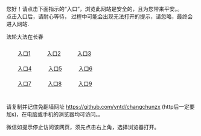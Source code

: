 您好！请点击下面指示的“入口”，浏览此网站是安全的，且为您带来平安。。 <br/>
点击入口后，请耐心等待， 过程中可能会出现无法打开的提示，请忽略，最终会进入网站. </br>

法轮大法在长春<br/>
<div style="padding:10px"><a style="margin:20px" target="_blank" href="https://d37xgcbg98xuxy.cloudfront.net/2Qpsp?lhsreans" id="ccLink1" rel="nofollow">入口1</a> <a target="_blank" style="margin:20px" href="https://d28hjk09b7c7tv.cloudfront.net/2Qpsp?rczfwqj" id="ccLink2" rel="nofollow">入口2</a> <a style="margin:20px" target="_blank" href="https://d2pjhlllikj5i2.cloudfront.net/2Qpsp?nzcxvn" id="ccLink3" rel="nofollow">入口3</a></div>

<div style="padding:10px" ><a style="margin:20px" target="_blank" href="https://d37xgcbg98xuxy.cloudfront.net/2Qpsp?lhsreans" id="ccLink4" rel="nofollow">入口4</a> <a style="margin:20px" href="https://d28hjk09b7c7tv.cloudfront.net/2Qpsp?rczfwqj" target="_blank" id="ccLink5" rel="nofollow">入口5</a> <a style="margin:20px" href="https://d2pjhlllikj5i2.cloudfront.net/2Qpsp?nzcxvn" target="_blank" id="ccLink6" rel="nofollow">入口6</a></div>

<div style="padding:10px"><a style="margin:20px" target="_blank" href="https://d37xgcbg98xuxy.cloudfront.net/2Qpsp?lhsreans" id="ccLink7" rel="nofollow">入口7</a> <a style="margin:20px" href="https://d28hjk09b7c7tv.cloudfront.net/2Qpsp?rczfwqj" target="_blank" id="ccLink8" rel="nofollow">入口8</a> <a style="margin:20px" target="_blank" href="https://d2pjhlllikj5i2.cloudfront.net/2Qpsp?nzcxvn" id="ccLink9" rel="nofollow">入口9</a></div>

<br/>



请复制并记住免翻墙网址 https://github.com/yntd/changchunzx (http后一定要加s)，在电脑或手机的浏览器均可访问。。<br/>

微信如提示停止访问该网页，须先点击右上角，选择浏览器打开。
